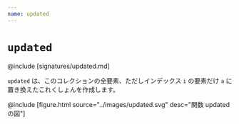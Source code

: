 ```yaml
---
name: updated
---
```


# `updated`

@include [signatures/updated.md]

`updated` は、このコレクションの全要素、ただしインデックス `i` の要素だけ `a` に置き換えたこれくしょんを作成します。

@include [figure.html source="../images/updated.svg" desc="関数 updated の図"]
